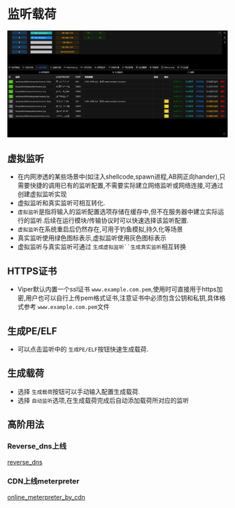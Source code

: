 # 监听载荷

![img_1.png](webp/handler_and_payload/img_1.png)

## 虚拟监听

+ 在内网渗透的某些场景中(如注入shellcode,spawn进程,AB网正向hander),只需要快捷的调用已有的监听配置,不需要实际建立网络监听或网络连接,可通过创建虚拟监听实现
+ 虚拟监听和真实监听可相互转化.
+ `虚拟监听`是指将输入的监听配置选项存储在缓存中,但不在服务器中建立实际运行的监听.后续在运行模块/传输协议时可以快速选择该监听配置.
+ `虚拟监听`在系统重启后仍然存在,可用于钓鱼模拟,持久化等场景
+ 真实监听使用绿色图标表示,虚拟监听使用灰色图标表示
+ 虚拟监听与真实监听可通过 `生成虚拟监听``生成真实监听`相互转换

## HTTPS证书

+ Viper默认内置一个ssl证书 `www.example.com.pem`,使用时可直接用于https加密,用户也可以自行上传pem格式证书,注意证书中必须包含公钥和私钥,具体格式参考 `www.example.com.pem`文件

## 生成PE/ELF

+ 可以点击监听中的 `生成PE/ELF`按钮快速生成载荷.

## 生成载荷

+ 选择 `生成载荷`按钮可以手动输入配置生成载荷.
+ 选择 `自动监听`选项,在生成载荷完成后自动添加载荷所对应的监听

## 高阶用法

### Reverse_dns上线

[reverse_dns](../training/invisible_wings_msf_using_dns_tunnel_for_online.md)

### CDN上线meterpreter

[online_meterpreter_by_cdn](../training/online_meterpreter_by_cdn/online_meterpreter_by_cdn.md)